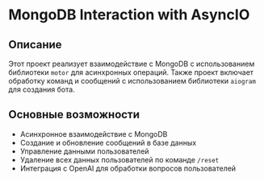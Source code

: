 # MongoDB Interaction with AsyncIO

## Описание
Этот проект реализует взаимодействие с MongoDB с использованием библиотеки `motor` для асинхронных операций. Также проект включает обработку команд и сообщений с использованием библиотеки `aiogram` для создания бота.

## Основные возможности
- Асинхронное взаимодействие с MongoDB
- Создание и обновление сообщений в базе данных
- Управление данными пользователей
- Удаление всех данных пользователей по команде `/reset`
- Интеграция с OpenAI для обработки вопросов пользователей